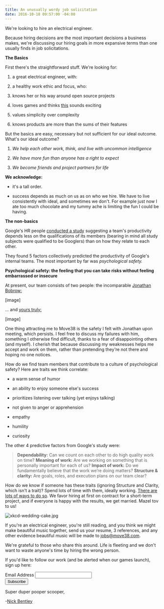 ```yaml
---
title: An unusually wordy job solicitation
date: 2016-10-18 09:57:00 -04:00
---
```


We're looking to hire an electrical engineer.

Because hiring decisions are the most important decisions a business makes, we're discussing our hiring goals in more expansive terms than one usually finds in job solicitations.

**The Basics**

First there's the straightforward stuff. We're looking for:

1. a great electrical engineer, with:

2. a healthy work ethic and focus, who:

3. knows her or his way around open source projects

4. loves games and thinks [this](http://move38.com/blog/a-board-game-that-thinks/) sounds exciting

5. values simplicity over complexity

6. knows products are more than the sums of their features

But the basics are easy, necessary but not sufficient for our ideal outcome. What's our ideal outcome?

1. *We help each other work, think, and live with uncommon intelligence*

2. *We have more fun than anyone has a right to expect*

3. *We become friends and project partners for life*

**We acknowledge:**

* it's a tall order.

* success depends as much on us as on who we hire. We have to live consistently with ideal, and sometimes we don't. For example just now I ate too much chocolate and my tummy ache is limiting the fun I could be having.

**The non-basics**

Google's HR people [conducted a study](https://rework.withgoogle.com/blog/five-keys-to-a-successful-google-team/) suggesting a team's productivity depends less on the qualifications of its members (bearing in mind all study subjects were qualified to be Googlers) than on how they relate to each other.

They found 5 factors collectively predicted the productivity of Google's internal teams. The most important by far was *psychological safety.*

**Psychological safety: the feeling that you can take risks without feeling embarrassed or insecure**

At present, our team consists of two people: the incomparable [Jonathan Bobrow:](http://cargo.jonathanbobrow.com/)

\[image\]

... and [yours truly:](https://nickbentleygames.wordpress.com/)

\[image\]

One thing attracting me to Move38 is the safety I felt with Jonathan upon meeting, which persists. I feel free to discuss my failures with him, something I otherwise find difficult, thanks to a fear of disappointing others (and myself). I cherish that because discussing my weaknesses helps me accept and work on them, rather than pretending they're not there and hoping no one notices.

How  do we find team members that contribute to a culture of psychological safety? Here are traits we think correlate:

* a warm sense of humor

* an ability to enjoy someone else's success

* prioritizes listening over talking (yet enjoys talking)

* not given to anger or apprehension

* empathy

* humility

* curiosity

The other 4 predictive factors from Google's study were:

> **Dependability:** Can we count on each other to do high quality work on time?
> **Meaning of work:** Are we working on something that is personally important for each of us?
> **Impact of work:** Do we fundamentally believe that the work we’re doing matters?
> **Structure & clarity:** Are goals, roles, and execution plans on our team clear?

How do we know if someone has these traits (ignoring Structure and Clarity, which isn't a trait)? Spend lots of time with them, ideally working. [There are lots of ways to do so](http://www.huffingtonpost.com/young-entrepreneur-council/15-ideas-for-testing-your_b_2680528.html). We favor hiring at first on contract for a short-term project, and if everyone is happy with the results, we get married. Mazel tov to us!

![xkcd-wedding-cake.jpg](/uploads/xkcd-wedding-cake.jpg)

If you're an electrical engineer, you're still reading, and you think we might make beautiful music together, send us your resume, 3 references, and any other evidence beautiful music will be made to jobs@move38.com.

We're grateful to those who share this around. Life is fleeting and we don't want to waste anyone's time by hiring the wrong person.

If you'd like to follow our work (and be alerted when our games launch), sign up here:

<!-- Begin MailChimp Signup Form -->
<link href="//cdn-images.mailchimp.com/embedcode/classic-10_7.css" rel="stylesheet" type="text/css">
<style type="text/css">
\#mc_embed_signup{background:#fff; padding:0 10px 0 0px; margin:0 0 20px 0; max-width:300px; clear:left;}
</style>
<div id="mc_embed_signup">
<form action="//automatiles.us14.list-manage.com/subscribe/post?u=7857fa104de3ffc5bbe78d94c&id=c82a234f7c" method="post" id="mc-embedded-subscribe-form" name="mc-embedded-subscribe-form" class="validate" target="_blank" novalidate>
<div id="mc_embed_signup_scroll">
<div class="mc-field-group">
<label for="mce-EMAIL">Email Address</label>
<input type="email" value="" name="EMAIL" class="required email" id="mce-EMAIL">
</div>
<div id="mce-responses" class="clear">
<div class="response" id="mce-error-response" style="display:none"></div>
<div class="response" id="mce-success-response" style="display:none"></div>
</div>    <!-- real people should not fill this in and expect good things - do not remove this or risk form bot signups-->
<div style="position: absolute; left: -5000px;" aria-hidden="true"><input type="text" name="b_7857fa104de3ffc5bbe78d94c_c82a234f7c" tabindex="-1" value=""></div>
<div class="clear"><input type="submit" value="Subscribe" name="subscribe" id="mc-embedded-subscribe" class="button"></div>
</div>
</form>
</div>
<script type='text/javascript' src='//s3.amazonaws.com/downloads.mailchimp.com/js/mc-validate.js'></script><script type='text/javascript'>(function($) {window.fnames = new Array(); window.ftypes = new Array();fnames\[0\]='EMAIL';ftypes\[0\]='email';fnames\[1\]='FNAME';ftypes\[1\]='text';fnames\[2\]='LNAME';ftypes\[2\]='text';}(jQuery));var $mcj = jQuery.noConflict(true);</script>
<!--End mc_embed_signup-->

Super duper pooper scooper,

-[Nick Bentley](https://nickbentleygames.wordpress.com/)